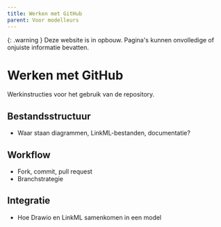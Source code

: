 ```yaml
---
title: Werken met GitHub
parent: Voor modelleurs
---
```


{: .warning }
Deze website is in opbouw. Pagina's kunnen onvolledige of onjuiste informatie bevatten.

# Werken met GitHub

Werkinstructies voor het gebruik van de repository.

## Bestandsstructuur
- Waar staan diagrammen, LinkML-bestanden, documentatie?

## Workflow
- Fork, commit, pull request
- Branchstrategie

## Integratie
- Hoe Drawio en LinkML samenkomen in een model
